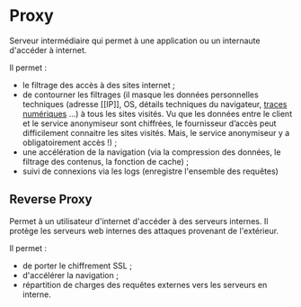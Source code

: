 
# Proxy
Serveur intermédiaire qui permet à une application ou un internaute d'accéder à internet. 

Il permet : 
- le filtrage des accès à des sites internet ;
- de contourner les filtrages (il masque les données personnelles techniques (adresse [[IP]], OS, détails techniques du navigateur, [traces numériques](https://fr.wikipedia.org/wiki/Trace_num%C3%A9rique) ...) à tous les sites visités. Vu que les données entre le client et le service anonymiseur sont chiffrées, le fournisseur d’accès peut difficilement connaitre les sites visités. Mais, le service anonymiseur y a obligatoirement accès !) ;
- une accélération de la navigation (via la compression des données, le filtrage des contenus, la fonction de cache) ;
- suivi de connexions via les logs (enregistre l'ensemble des requêtes)

## Reverse Proxy
Permet à un utilisateur d'internet d'accéder à des serveurs internes. 
Il protège les serveurs web internes des attaques provenant de l'extérieur.

Il permet : 
- de porter le chiffrement SSL ;
- d'accélérer la navigation ;
- répartition de charges des requêtes externes vers les serveurs en interne. 

